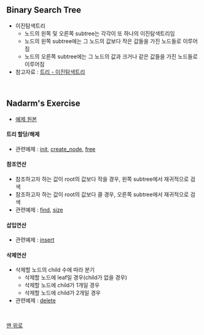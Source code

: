 ## Binary Search Tree
- 이진탐색트리
    - 노드의 왼쪽 및 오른쪽 subtree는 각각이 또 하나의 이진탐색트리임
    - 노드의 왼쪽 subtree에는 그 노드의 값보다 작은 값들을 가진 노드들로 이루어짐
    - 노드의 오른쪽 subtree에는 그 노드의 값과 크거나 같은 값들을 가진 노드들로 이루어짐
- 참고자료 : [트리 - 이진탐색트리](https://jocoma.tistory.com/entry/%ED%8A%B8%EB%A6%AC2-%EC%9E%90%EA%B0%80-%EA%B7%A0%ED%98%95-%EC%9D%B4%EC%A7%84-%ED%83%90%EC%83%89-%ED%8A%B8%EB%A6%AC?category=862940)
<br>

## Nadarm's Exercise
- [예제 원본](https://github.com/nadarm/42-algorithm/tree/master/tree/binary_search_tree)

#### 트리 할당/해제
- 관련예제 : [init](./tree_init.c), [create_node](./create_elem.c), [free](./free_tree.)

#### 참조연산
- 참조하고자 하는 값이 root의 값보다 작을 경우, 왼쪽 subtree에서 재귀적으로 검색
- 참조하고자 하는 값이 root의 값보다 클 경우, 오른쪽 subtree에서 재귀적으로 검색
- 관련예제 : [find](./tree_find.c), [size](./tree_size.c)

#### 삽입연산
- 관련예제 : [insert](./tree_insert.c)

#### 삭제연산
- 삭제할 노드의 child 수에 따라 분기
    - 삭제할 노드에 leaf일 경우(child가 없을 경우)
    - 삭제할 노드에 child가 1개일 경우
    - 삭제할 노드에 child가 2개일 경우
- 관련예제 : [delete](./tree_delete.c)

<br>

[맨 위로](#binary-search-tree)
